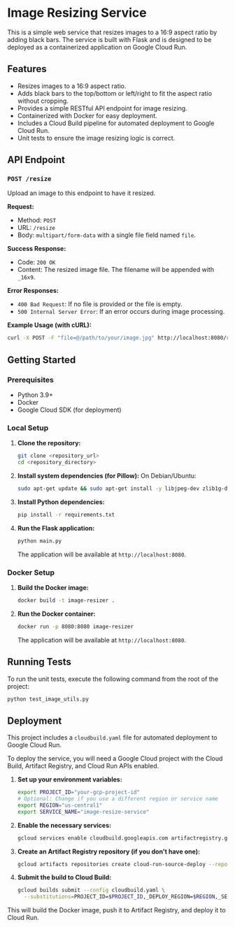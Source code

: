 # Image Resizing Service

This is a simple web service that resizes images to a 16:9 aspect ratio by adding black bars. The service is built with Flask and is designed to be deployed as a containerized application on Google Cloud Run.

## Features

- Resizes images to a 16:9 aspect ratio.
- Adds black bars to the top/bottom or left/right to fit the aspect ratio without cropping.
- Provides a simple RESTful API endpoint for image resizing.
- Containerized with Docker for easy deployment.
- Includes a Cloud Build pipeline for automated deployment to Google Cloud Run.
- Unit tests to ensure the image resizing logic is correct.

## API Endpoint

### `POST /resize`

Upload an image to this endpoint to have it resized.

**Request:**

- Method: `POST`
- URL: `/resize`
- Body: `multipart/form-data` with a single file field named `file`.

**Success Response:**

- Code: `200 OK`
- Content: The resized image file. The filename will be appended with `_16x9`.

**Error Responses:**

- `400 Bad Request`: If no file is provided or the file is empty.
- `500 Internal Server Error`: If an error occurs during image processing.

**Example Usage (with cURL):**

```bash
curl -X POST -F "file=@/path/to/your/image.jpg" http://localhost:8080/resize -o resized_image.jpg
```

## Getting Started

### Prerequisites

- Python 3.9+
- Docker
- Google Cloud SDK (for deployment)

### Local Setup

1. **Clone the repository:**
   ```bash
   git clone <repository_url>
   cd <repository_directory>
   ```

2. **Install system dependencies (for Pillow):**
   On Debian/Ubuntu:
   ```bash
   sudo apt-get update && sudo apt-get install -y libjpeg-dev zlib1g-dev
   ```

3. **Install Python dependencies:**
   ```bash
   pip install -r requirements.txt
   ```

4. **Run the Flask application:**
   ```bash
   python main.py
   ```
   The application will be available at `http://localhost:8080`.

### Docker Setup

1. **Build the Docker image:**
   ```bash
   docker build -t image-resizer .
   ```

2. **Run the Docker container:**
   ```bash
   docker run -p 8080:8080 image-resizer
   ```
   The application will be available at `http://localhost:8080`.

## Running Tests

To run the unit tests, execute the following command from the root of the project:

```bash
python test_image_utils.py
```

## Deployment

This project includes a `cloudbuild.yaml` file for automated deployment to Google Cloud Run.

To deploy the service, you will need a Google Cloud project with the Cloud Build, Artifact Registry, and Cloud Run APIs enabled.

1. **Set up your environment variables:**
   ```bash
   export PROJECT_ID="your-gcp-project-id"
   # Optional: Change if you use a different region or service name
   export REGION="us-central1"
   export SERVICE_NAME="image-resize-service"
   ```

2. **Enable the necessary services:**
   ```bash
   gcloud services enable cloudbuild.googleapis.com artifactregistry.googleapis.com run.googleapis.com
   ```

3. **Create an Artifact Registry repository (if you don't have one):**
   ```bash
   gcloud artifacts repositories create cloud-run-source-deploy --repository-format=docker --location=$REGION
   ```

4. **Submit the build to Cloud Build:**
   ```bash
   gcloud builds submit --config cloudbuild.yaml \
     --substitutions=PROJECT_ID=$PROJECT_ID,_DEPLOY_REGION=$REGION,_SERVICE_NAME=$SERVICE_NAME
   ```

This will build the Docker image, push it to Artifact Registry, and deploy it to Cloud Run.
